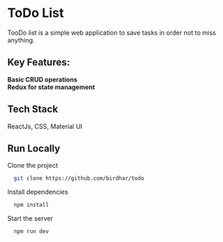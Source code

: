 
#  ToDo List

TooDo list is a simple web application to save  tasks in order not to miss anything.

## Key Features:

**Basic CRUD operations**  
**Redux for state management**  












## Tech Stack

 ReactJs, CSS, Material UI


## Run Locally

Clone the project

```bash
  git clone https://github.com/birdhar/todo
```


Install dependencies

```bash
  npm install
```

Start the server

```bash
  npm run dev
```

